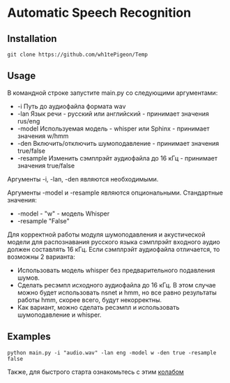# Automatic Speech Recognition

## Installation
`git clone https://github.com/wh1tePigeon/Temp`

## Usage
В командной строке запустите main.py со следующими аргументами:
- -i Путь до аудиофайла формата wav
- -lan Язык речи - русский или английский - принимает значения rus/eng
- -model Используемая модель - whisper или Sphinx - принимает значения w/hmm
- -den Включить/отключить шумоподавление - принимает значения true/false
- -resample Изменить сэмплрэйт аудиофайла до 16 кГц - принимает значения true/false

Аргументы -i, -lan, -den являются необходимыми.

Аргументы -model и -resample являются опциональными. Стандартные значения:
- -model - "w" - модель Whisper
- -resample "False"

Для корректной работы модуля шумоподавления и акустической модели для распознавания русского языка сэмплрэйт входного аудио должен составлять 16 кГц. Если сэмплрэйт аудиофайла отличается, то возможны 2 варианта:
- Использовать модель whisper без предварительного подавления шумов.
- Сделать ресэмпл исходного аудиофайла до 16 кГц. В этом случае можно будет использовать nsnet и hmm, но все равно результаты работы hmm, скорее всего, будут некорректны.
- Как вариант, можно сделать ресэмпл и использовать шумоподавление и whisper.

## Examples
`python main.py -i "audio.wav" -lan eng -model w -den true -resample false`

Также, для быстрого старта ознакомьтесь с этим [колабом]()
